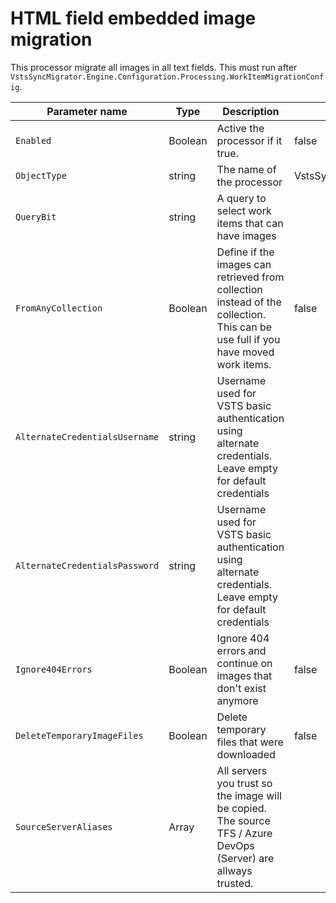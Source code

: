 # HTML field embedded image migration

This processor migrate all images in all text fields. This must run after `VstsSyncMigrator.Engine.Configuration.Processing.WorkItemMigrationConfig`.



| Parameter name                 | Type          | Description                              | Default Value                            |
|--------------------------------|---------------|------------------------------------------|------------------------------------------|
| `Enabled`                      | Boolean       | Active the processor if it true.         | false                                    |
| `ObjectType`                   | string        | The name of the processor                | VstsSyncMigrator.Engine.Configuration.Processing.HtmlFieldEmbeddedImageMigrationConfig |
| `QueryBit`                     | string        | A query to select work items that can have images |                                          |
| `FromAnyCollection`            | Boolean       | Define if the images can retrieved from collection instead of the collection. This can be use full if you have moved work items. | false                                    |
| `AlternateCredentialsUsername` | string        | Username used for VSTS basic authentication using alternate credentials. Leave empty for default credentials  |                                          |
| `AlternateCredentialsPassword` | string        | Username used for VSTS basic authentication using alternate credentials. Leave empty for default credentials  |                                          |
| `Ignore404Errors`              | Boolean       | Ignore 404 errors and continue on images that don't exist anymore | false                                    |
| `DeleteTemporaryImageFiles`    | Boolean       | Delete temporary files that were downloaded | false                                    |
| `SourceServerAliases`          | Array<string> | All servers you trust so the image will be copied. The source TFS / Azure DevOps (Server) are allways trusted. |                                          |
